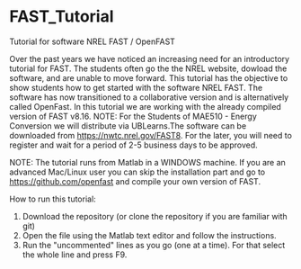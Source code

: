 # FAST_Tutorial
Tutorial for software NREL FAST / OpenFAST

Over the past years we have noticed an increasing need for an introductory tutorial for FAST. The students often go the the NREL website, dowload the software, and are unable to move forward. This tutorial has the objective to show students how to get started with the software NREL FAST.  The software has now transitioned to a collaborative version and is alternatively called OpenFast. In this tutorial we are working with the already compiled version of FAST v8.16.  NOTE: For the Students of MAE510 - Energy Conversion we will distribute via UBLearns.The software can be downloaded from https://nwtc.nrel.gov/FAST8. For the later, you will need to register and wait for a period of 2-5 business days to be approved.

NOTE: The tutorial runs from Matlab in a WINDOWS machine. If you are an advanced Mac/Linux user you can skip the installation part and go to https://github.com/openfast and compile your own version of FAST.

How to run this tutorial:

1. Download the repository (or clone the repository if you are familiar with git)
2. Open the file using the Matlab text editor and follow the instructions.
3. Run the "uncommented" lines as you go (one at a time). For that select the whole line and press F9.
